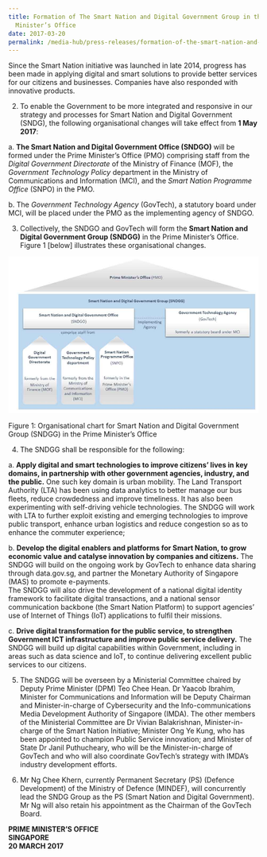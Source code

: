 ```yaml
---
title: Formation of The Smart Nation and Digital Government Group in the Prime
  Minister’s Office
date: 2017-03-20
permalink: /media-hub/press-releases/formation-of-the-smart-nation-and-digital-government-group-in-the-prime-ministers-office
---
```

Since the Smart Nation initiative was launched in late 2014, progress has been made in applying digital and smart solutions to provide better services for our citizens and businesses. Companies have also responded with innovative products.  
  
 2. To enable the Government to be more integrated and responsive in our strategy and processes for Smart Nation and Digital Government (SNDG), the following organisational changes will take effect from  **1 May 2017**:  
  
a.  **The Smart Nation and Digital Government Office (SNDGO)**  will be formed under the Prime Minister’s Office (PMO) comprising staff from the  _Digital Government Directorate_  of the Ministry of Finance (MOF), the  _Government Technology Policy_  department in the Ministry of Communications and Information (MCI), and the  _Smart Nation Programme Office_  (SNPO) in the PMO.
 
b. The  _Government Technology Agency_  (GovTech), a statutory board under MCI, will be placed under the PMO as the implementing agency of SNDGO.

3. Collectively, the SNDGO and GovTech will form the  **Smart Nation and Digital Government Group (SNDGG)**  in the Prime Minister’s Office. Figure 1 [below] illustrates these organisational changes.  

![SNDGG Organisational Chart ](/images/media-hub/press-release/SNDGG-organisational-chart-r2.jpeg)

Figure 1: Organisational chart for Smart Nation and Digital Government Group (SNDGG) in the Prime Minister’s Office

4. The SNDGG shall be responsible for the following:

a. **Apply digital and smart technologies to improve citizens’ lives in key domains, in partnership with other government agencies, industry, and the public.**  One such key domain is urban mobility. The Land Transport Authority (LTA) has been using data analytics to better manage our bus fleets, reduce crowdedness and improve timeliness. It has also been experimenting with self-driving vehicle technologies. The SNDGG will work with LTA to further exploit existing and emerging technologies to improve public transport, enhance urban logistics and reduce congestion so as to enhance the commuter experience;

b.  **Develop the digital enablers and platforms for Smart Nation, to grow economic value and catalyse innovation by companies and citizens.**  The SNDGG will build on the ongoing work by GovTech to enhance data sharing through data.gov.sg, and partner the Monetary Authority of Singapore (MAS) to promote e-payments.  
The SNDGG will also drive the development of a national digital identity framework to facilitate digital transactions, and a national sensor communication backbone (the Smart Nation Platform) to support agencies’ use of Internet of Things (IoT) applications to fulfil their missions.

c.  **Drive digital transformation for the public service, to strengthen Government ICT infrastructure and improve public service delivery.**  The SNDGG will build up digital capabilities within Government, including in areas such as data science and IoT, to continue delivering excellent public services to our citizens.

5. The SNDGG will be overseen by a Ministerial Committee chaired by Deputy Prime Minister (DPM) Teo Chee Hean. Dr Yaacob Ibrahim, Minister for Communications and Information will be Deputy Chairman and Minister-in-charge of Cybersecurity and the Info-communications Media Development Authority of Singapore (IMDA). The other members of the Ministerial Committee are Dr Vivian Balakrishnan, Minister-in-charge of the Smart Nation Initiative; Minister Ong Ye Kung, who has been appointed to champion Public Service innovation; and Minister of State Dr Janil Puthucheary, who will be the Minister-in-charge of GovTech and who will also coordinate GovTech’s strategy with IMDA’s industry development efforts.

6. Mr Ng Chee Khern, currently Permanent Secretary (PS) (Defence Development) of the Ministry of Defence (MINDEF), will concurrently lead the SNDG Group as the PS (Smart Nation and Digital Government). Mr Ng will also retain his appointment as the Chairman of the GovTech Board.

 **PRIME MINISTER’S OFFICE  
SINGAPORE  
20 MARCH 2017**
